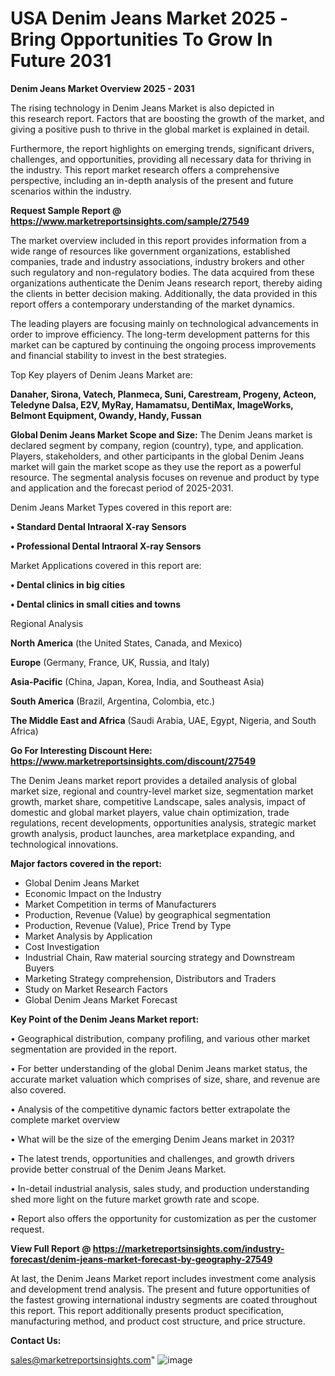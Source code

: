 # USA Denim Jeans Market 2025 -Bring Opportunities To Grow In Future 2031

<Strong> Denim Jeans Market Overview 2025 - 2031</strong>

The rising technology in Denim Jeans Market is also depicted in this research report. Factors that are boosting the growth of the market, and giving a positive push to thrive in the global market is explained in detail.

Furthermore, the report highlights on emerging trends, significant drivers, challenges, and opportunities, providing all necessary data for thriving in the industry. This report market research offers a comprehensive perspective, including an in-depth analysis of the present and future scenarios within the industry.

<strong>Request Sample Report @ <a href=https://www.marketreportsinsights.com/sample/27549>https://www.marketreportsinsights.com/sample/27549</a></strong>

The market overview included in this report provides information from a wide range of resources like government organizations, established companies, trade and industry associations, industry brokers and other such regulatory and non-regulatory bodies. The data acquired from these organizations authenticate the Denim Jeans research report, thereby aiding the clients in better decision making. Additionally, the data provided in this report offers a contemporary understanding of the market dynamics.

The leading players are focusing mainly on technological advancements in order to improve efficiency. The long-term development patterns for this market can be captured by continuing the ongoing process improvements and financial stability to invest in the best strategies.

Top Key players of Denim Jeans Market are:

<strong>Danaher, Sirona, Vatech, Planmeca, Suni, Carestream, Progeny, Acteon, Teledyne Dalsa, E2V, MyRay, Hamamatsu, DentiMax, ImageWorks, Belmont Equipment, Owandy, Handy, Fussan</strong>

<strong><b>Global Denim Jeans Market Scope and Size:</b></strong>
The Denim Jeans market is declared segment by company, region (country), type, and application. Players, stakeholders, and other participants in the global Denim Jeans market will gain the market scope as they use the report as a powerful resource. The segmental analysis focuses on revenue and product by type and application and the forecast period of 2025-2031.

Denim Jeans Market Types covered in this report are:

<strong>• Standard Dental Intraoral X-ray Sensors

• Professional Dental Intraoral X-ray Sensors</strong>

Market Applications covered in this report are:

<strong>• Dental clinics in big cities

• Dental clinics in small cities and towns</strong> 

Regional Analysis

<strong>North America</strong> (the United States, Canada, and Mexico)

<strong>Europe</strong> (Germany, France, UK, Russia, and Italy)

<strong>Asia-Pacific</strong> (China, Japan, Korea, India, and Southeast Asia)

<strong>South America</strong> (Brazil, Argentina, Colombia, etc.)

<strong>The Middle East and Africa</strong> (Saudi Arabia, UAE, Egypt, Nigeria, and South Africa)

<strong>Go For Interesting Discount Here: <a href=https://www.marketreportsinsights.com/discount/27549>https://www.marketreportsinsights.com/discount/27549</a></strong>

The Denim Jeans market report provides a detailed analysis of global market size, regional and country-level market size, segmentation market growth, market share, competitive Landscape, sales analysis, impact of domestic and global market players, value chain optimization, trade regulations, recent developments, opportunities analysis, strategic market growth analysis, product launches, area marketplace expanding, and technological innovations.

<strong><b>Major factors covered in the report:</b></strong>
<ul>
  <li>Global Denim Jeans Market </li>
  <li>Economic Impact on the Industry</li>
  <li>Market Competition in terms of Manufacturers</li>
  <li>Production, Revenue (Value) by geographical segmentation</li>
  <li>Production, Revenue (Value), Price Trend by Type</li>
  <li>Market Analysis by Application</li>
  <li>Cost Investigation</li>
  <li>Industrial Chain, Raw material sourcing strategy and Downstream Buyers</li>
  <li>Marketing Strategy comprehension, Distributors and Traders</li>
  <li>Study on Market Research Factors</li>
  <li>Global Denim Jeans Market Forecast</li>
</ul>

<strong><b>Key Point of the Denim Jeans Market report:</b></strong>

• Geographical distribution, company profiling, and various other market segmentation are provided in the report.

• For better understanding of the global Denim Jeans market status, the accurate market valuation which comprises of size, share, and revenue are also covered.

• Analysis of the competitive dynamic factors better extrapolate the complete market overview

• What will be the size of the emerging Denim Jeans market in 2031?

• The latest trends, opportunities and challenges, and growth drivers provide better construal of the Denim Jeans Market.

• In-detail industrial analysis, sales study, and production understanding shed more light on the future market growth rate and scope.

• Report also offers the opportunity for customization as per the customer request.

<strong><b>View Full Report @ <a href=https://marketreportsinsights.com/industry-forecast/denim-jeans-market-forecast-by-geography-27549>https://marketreportsinsights.com/industry-forecast/denim-jeans-market-forecast-by-geography-27549</a></b></strong>


At last, the Denim Jeans Market report includes investment come analysis and development trend analysis. The present and future opportunities of the fastest growing international industry segments are coated throughout this report. This report additionally presents product specification, manufacturing method, and product cost structure, and price structure.

<strong>Contact Us:</strong>

sales@marketreportsinsights.com"
![image](https://github.com/user-attachments/assets/3ae9db12-957f-425b-ac8d-89493149fa7a)
